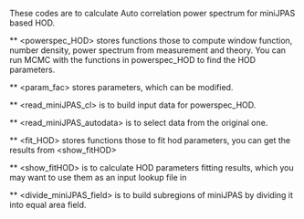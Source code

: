 These codes are to calculate Auto correlation power spectrum for miniJPAS based HOD.


** <powerspec_HOD> stores functions those to compute window function, number density, power spectrum from measurement and theory.
You can run MCMC with the functions in powerspec_HOD to find the HOD parameters.

** <param_fac> stores parameters, which can be modified.

** <read_miniJPAS_cl> is to build input data for powerspec_HOD.

** <read_miniJPAS_autodata> is to select data from the original one.

** <fit_HOD> stores functions those to fit hod parameters, you can get the results from <show_fitHOD>

** <show_fitHOD> is to calculate HOD parameters fitting results, which you may want to use them as an input lookup file in <hodpy>

** <divide_miniJPAS_field> is to build subregions of miniJPAS by dividing it into equal area field.


